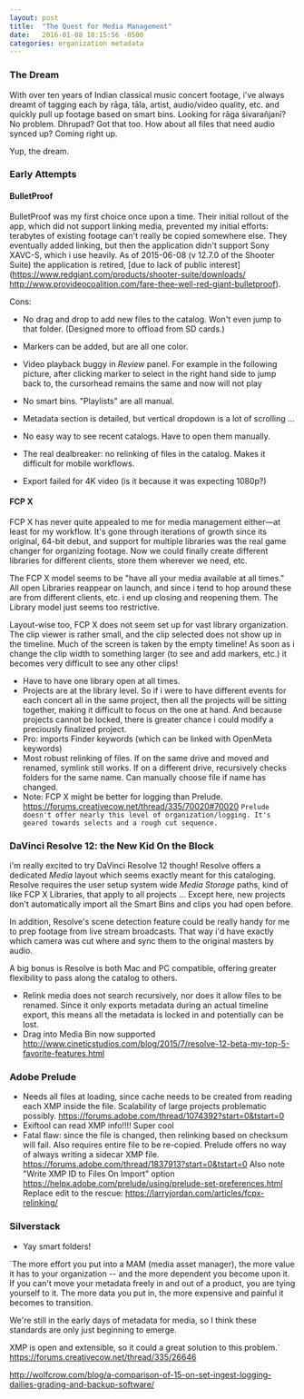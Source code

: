 ```yaml
---
layout: post
title:  "The Quest for Media Management"
date:   2016-01-08 18:15:56 -0500
categories: organization metadata
---
```


### The Dream

With over ten years of Indian classical music concert footage, i've always dreamt of tagging each by rāga, tāla, artist, audio/video quality, etc. and quickly pull up footage based on smart bins. Looking for rāga śivarañjanī? No problem. Dhrupad? Got that too. How about all files that need audio synced up? Coming right up.

Yup, the dream.


### Early Attempts

#### BulletProof

BulletProof was my first choice once upon a time. Their initial rollout of the app, which did not support linking media, prevented my initial efforts: terabytes of existing footage can't really be copied somewhere else. They eventually added linking, but then the application didn't support Sony XAVC-S, which i use heavily. As of 2015-06-08 (v 12.7.0 of the Shooter Suite) the application is retired, [due to lack of public interest](https://www.redgiant.com/products/shooter-suite/downloads/ http://www.provideocoalition.com/fare-thee-well-red-giant-bulletproof). 

Cons:

* No drag and drop to add new files to the catalog. Won't even jump to that folder. (Designed more to offload from SD cards.)
* Markers can be added, but are all one color.
* Video playback buggy in _Review_ panel. For example in the following picture, after clicking marker to select in the right hand side to jump back to, the cursorhead remains the same and now will not play

* No smart bins. "Playlists" are all manual. 
* Metadata section is detailed, but vertical dropdown is a lot of scrolling ...
* No easy way to see recent catalogs. Have to open them manually.
* The real dealbreaker: no relinking of files in the catalog. Makes it difficult for mobile workflows.
* Export failed for 4K video (is it because it was expecting 1080p?)


#### FCP X

FCP X has never quite appealed to me for media management either—at least for my workflow. It's gone through iterations of growth since its original, 64-bit debut, and support for multiple libraries <as of version X> was the real game changer for organizing footage. Now we could finally create different libraries for different clients, store them wherever we need, etc.
	
The FCP X model seems to be "have all your media available at all times." All open Libraries reappear on launch, and since i tend to hop around these are from different clients, etc. i end up closing and reopening them. The Library model just seems too restrictive. 

Layout-wise too, FCP X does not seem set up for vast library organization. The clip viewer is rather small, and the clip selected does not show up in the timeline. Much of the screen is taken by the empty timeline! As soon as i change the clip width to something larger (to see and add markers, etc.) it becomes very difficult to see any other clips!

* Have to have one library open at all times.
* Projects are at the library level. So if i were to have different events for each concert all in the same project, then all the projects will be sitting together, making it difficult to focus on the one at hand. And because projects cannot be locked, there is greater chance i could modify a preciously finalized project.
* Pro: imports Finder keywords (which can be linked with OpenMeta keywords)
* Most robust relinking of files. If on the same drive and moved and renamed, symlink still works. If on a different drive, recursively checks folders for the same name. Can manually choose file if name has changed.
* Note: FCP X might be better for logging than Prelude. https://forums.creativecow.net/thread/335/70020#70020 `Prelude doesn't offer nearly this level of organization/logging. It's geared towards selects and a rough cut sequence.` 

### DaVinci Resolve 12: the New Kid On the Block

i'm really excited to try DaVinci Resolve 12 though! Resolve offers a dedicated _Media_ layout which seems exactly meant for this cataloging. Resolve requires the user setup system wide _Media Storage_ paths, kind of like FCP X Libraries, that apply to all projects ... Except here, new projects don't automatically import all the Smart Bins and clips you had open before.

In addition, Resolve's scene detection feature could be really handy for me to prep footage from live stream broadcasts. That way i'd have exactly which camera was cut where and sync them to the original masters by audio.

A big bonus is Resolve is both Mac and PC compatible, offering greater flexibility to pass along the catalog to others. 

* Relink media does not search recursively, nor does it allow files to be renamed. Since it only exports metadata during an actual timeline export, this means all the metadata is locked in and potentially can be lost.
* Drag into Media Bin now supported http://www.cineticstudios.com/blog/2015/7/resolve-12-beta-my-top-5-favorite-features.html

### Adobe Prelude

* Needs all files at loading, since cache needs to be created from reading each XMP inside the file. Scalability of large projects problematic possibly. https://forums.adobe.com/thread/1074392?start=0&tstart=0
* Exiftool can read XMP info!!!! Super cool
* Fatal flaw: since the file is changed, then relinking based on checksum will fail. Also requires entire file to be re-copied. Prelude offers no way of always writing a sidecar XMP file. https://forums.adobe.com/thread/1837913?start=0&tstart=0 Also note "Write XMP ID to Files On Import" option https://helpx.adobe.com/prelude/using/prelude-set-preferences.html Replace edit to the rescue: https://larryjordan.com/articles/fcpx-relinking/

### Silverstack

* Yay smart folders!

`The more effort you put into a MAM (media asset manager), the more value it has to your organization -- and the more dependent you become upon it. If you can't move your metadata freely in and out of a product, you are tying yourself to it. The more data you put in, the more expensive and painful it becomes to transition.

We're still in the early days of metadata for media, so I think these standards are only just beginning to emerge.

XMP is open and extensible, so it could a great solution to this problem.`
https://forums.creativecow.net/thread/335/26646


http://wolfcrow.com/blog/a-comparison-of-15-on-set-ingest-logging-dailies-grading-and-backup-software/